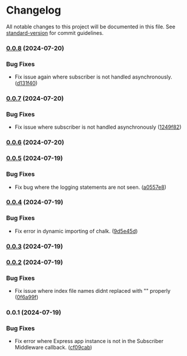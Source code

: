 # Changelog

All notable changes to this project will be documented in this file. See [standard-version](https://github.com/conventional-changelog/standard-version) for commit guidelines.

### [0.0.8](https://github.com/tralsejr/routex/compare/v0.0.7...v0.0.8) (2024-07-20)


### Bug Fixes

* Fix issue again where subscriber is not handled asynchronously. ([d131f40](https://github.com/tralsejr/routex/commit/d131f4088ea4eca00571ffc11300506cf34fcbf0))

### [0.0.7](https://github.com/tralsejr/routex/compare/v0.0.6...v0.0.7) (2024-07-20)


### Bug Fixes

* Fix issue where subscriber is not handled asynchronously ([1249f82](https://github.com/tralsejr/routex/commit/1249f821a15925e851da36541aac4e8bd5f8a806))

### [0.0.6](https://github.com/tralsejr/routex/compare/v0.0.5...v0.0.6) (2024-07-20)

### [0.0.5](https://github.com/tralsejr/routex/compare/v0.0.4...v0.0.5) (2024-07-19)


### Bug Fixes

* Fix bug where the logging statements are not seen. ([a0557e8](https://github.com/tralsejr/routex/commit/a0557e89e31d5295ad4c80985e6ce6ee13192b5e))

### [0.0.4](https://github.com/tralsejr/routex/compare/v0.0.3...v0.0.4) (2024-07-19)


### Bug Fixes

* Fix error in dynamic importing of chalk. ([9d5e45d](https://github.com/tralsejr/routex/commit/9d5e45ded3d25e55341e797bc04620e0dba37a6f))

### [0.0.3](https://github.com/tralsejr/routex/compare/v0.0.2...v0.0.3) (2024-07-19)

### [0.0.2](https://github.com/tralsejr/routex/compare/v0.0.1...v0.0.2) (2024-07-19)


### Bug Fixes

* Fix issue where index file names didnt replaced with "" properly ([0f6a99f](https://github.com/tralsejr/routex/commit/0f6a99f541591f42e54b5fba6ca7fe3841ed4398))

### 0.0.1 (2024-07-19)


### Bug Fixes

* Fix error where Express app instance is not in the Subscriber Middleware callback. ([cf09cab](https://github.com/tralsejr/routex/commit/cf09cab397fb793ec54907db3b68b7eeffe0cd89))
